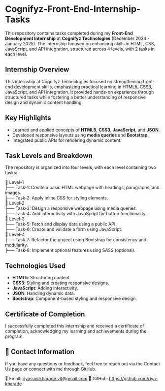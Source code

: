 # Cognifyz-Front-End-Internship-Tasks  
This repository contains tasks completed during my **Front-End Development Internship** at **Cognifyz Technologies** (December 2024 - January 2025). The internship focused on enhancing skills in HTML, CSS, JavaScript, and API integration, structured across 4 levels, with 2 tasks in each level.  

## Internship Overview  
This internship at Cognifyz Technologies focused on strengthening front-end development skills, emphasizing practical learning in HTML5, CSS3, JavaScript, and API integration. It provided hands-on experience through structured tasks while fostering a better understanding of responsive design and dynamic content handling.

## Key Highlights  
- Learned and applied concepts of **HTML5**, **CSS3**, **JavaScript**, and **JSON**.  
- Developed responsive layouts using **media queries** and **Bootstrap**.  
- Integrated public APIs for rendering dynamic content.  

## Task Levels and Breakdown  
The repository is organized into four levels, with each level containing two tasks:  

📂 Level-1  
   ├── Task-1: Create a basic HTML webpage with headings, paragraphs, and images.  
   ├── Task-2: Apply inline CSS for styling elements.  
📂 Level-2  
   ├── Task-3: Design a responsive webpage using media queries.  
   ├── Task-4: Add interactivity with JavaScript for button functionality.  
📂 Level-3  
   ├── Task-5: Fetch and display data using a public API.  
   ├── Task-6: Create and validate a form using JavaScript.  
📂 Level-4  
   ├── Task-7: Refactor the project using Bootstrap for consistency and modularity.  
   ├── Task-8: Implement optional features using SASS (optional).  


## Technologies Used  
- **HTML5**: Structuring content.  
- **CSS3**: Styling and creating responsive designs.  
- **JavaScript**: Adding interactivity.  
- **JSON**: Handling dynamic data.  
- **Bootstrap**: Component-based styling and responsive design.  

## Certificate of Completion  
I successfully completed this internship and received a certificate of completion, acknowledging my learning and achievements during the program.  

## 📩 Contact Information
If you have any questions or feedback, feel free to reach out via the Contact Us page or connect with me through GitHub.

📧 Email: riyasunilkharade.vit@gmail.com
🔗 GitHub: https://github.com/riya-kharade
